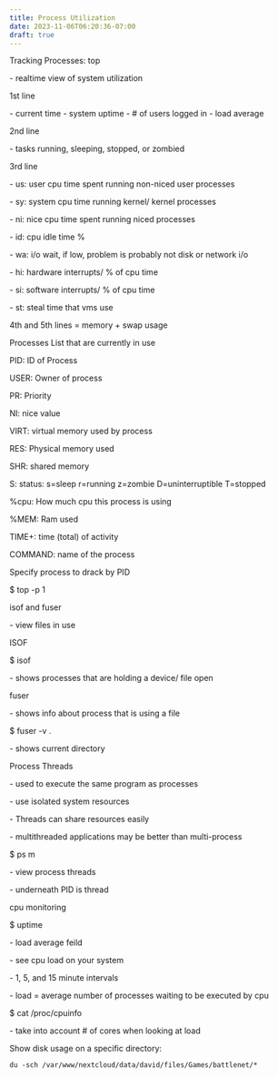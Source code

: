 ```yaml
---
title: Process Utilization
date: 2023-11-06T06:20:36-07:00
draft: true
---
```

Tracking Processes: top

\- realtime view of system utilization

1st line

\- current time - system uptime - # of users logged in - load average

2nd line

\- tasks running, sleeping, stopped, or zombied

3rd line

\- us: user cpu time spent running non-niced user processes

\- sy: system cpu time running kernel/ kernel processes

\- ni: nice cpu time spent running niced processes

\- id: cpu idle time %

\- wa: i/o wait, if low, problem is probably not disk or network i/o

\- hi: hardware interrupts/ % of cpu time

\- si: software interrupts/ % of cpu time

\- st: steal time that vms use

4th and 5th lines = memory + swap usage

Processes List that are currently in use

PID: ID of Process

USER: Owner of process

PR: Priority

NI: nice value

VIRT: virtual memory used by process

RES: Physical memory used

SHR: shared memory

S: status: s=sleep r=running z=zombie D=uninterruptible T=stopped

%cpu: How much cpu this process is using

%MEM: Ram used

TIME+: time (total) of activity

COMMAND: name of the process

Specify process to drack by PID

$ top -p 1

isof and fuser

\- view files in use

ISOF

$ isof

\- shows processes that are holding a device/ file open

fuser

\- shows info about process that is using a file

$ fuser -v .

\- shows current directory

Process Threads

\- used to execute the same program as processes

\- use isolated system resources

\- Threads can share resources easily

\- multithreaded applications may be better than multi-process

$ ps m

\- view process threads

\- underneath PID is thread

cpu monitoring

$ uptime

\- load average feild

\- see cpu load on your system

\- 1, 5, and 15 minute intervals

\- load = average number of processes waiting to be executed by cpu

$ cat /proc/cpuinfo

\- take into account # of cores when looking at load

Show disk usage on a specific directory:
```
du -sch /var/www/nextcloud/data/david/files/Games/battlenet/*
```
